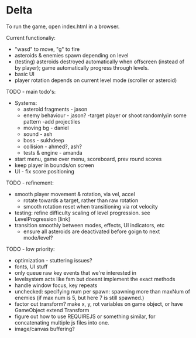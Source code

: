# Delta

To run the game, open index.html in a browser.


Current functionaliy:
- "wasd" to move, "g" to fire
- asteroids & enemies spawn depending on level
- (testing) asteroids destroyed automatically when offscreen (instead of by player); game automatically progress through levels.
- basic UI
- player rotation depends on current level mode (scroller or asteroid)


TODO - main todo's:
- Systems:
	- asteroid fragments - jason
	- enemy behaviour - jason?
		-target player or shoot randomly/in some pattern
		-add projectiles
	- moving bg - daniel
	- sound - ash
	- boss - sukhdeep
	- collision - ahmed?, ash?
	- tests & engine - amanda
- start menu, game over menu, scoreboard, prev round scores
- keep player in bounds/on screen
- UI - fix score positioning

TODO - refinement:
- smooth player movement & rotation, via vel, accel
	- rotate towards a target, rather than raw rotation
	- smooth rotation reset when transitioning via rot velocity
- testing: refine difficulty scaling of level progression. see LevelProgression [link]
- transition smoothly between modes, effects, UI indicators, etc
	- ensure all asteroids are deactivated before goign to next mode/level?

TODO - low priority:
- optimization - stuttering issues?
- fonts, UI stuff
- only queue raw key events that we're interested in
- levelsystem acts like fsm but doesnt implement the exact methods
- handle window focus, key repeats
- unchecked: specifying num per spawn: spawning more than maxNum of enemies (if max num is 5, but here 7 is still spawned.)
- factor out transform? make x, y, rot variables on game object, or have GameObject extend Transform
- figure out how to use REQUIREJS or something similar, for concatenating multiple js files into one.
- image/canvas buffering?
